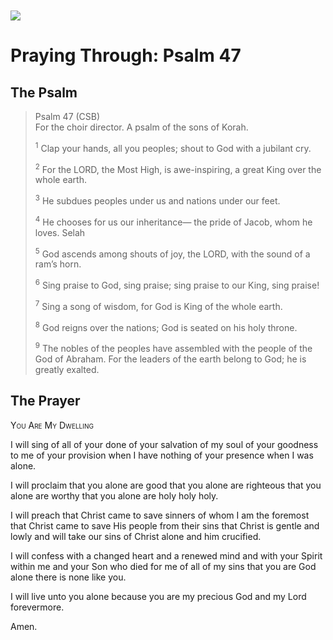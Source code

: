 <img class="intro-left" style="margin-top:10px" src="/images/art-paris-psalter.jpg">

# Praying Through: Psalm 47

<p style="clear:both;">

## The Psalm

>Psalm 47 (CSB)  
><sup></sup> For the choir director. A psalm of the sons of Korah. 
>
><sup>1</sup> Clap your hands, all you peoples; shout to God with a jubilant cry. 
>
><sup>2</sup> For the LORD, the Most High, is awe-inspiring, a great King over the whole earth. 
>
><sup>3</sup> He subdues peoples under us and nations under our feet. 
>
><sup>4</sup> He chooses for us our inheritance— the pride of Jacob, whom he loves. Selah 
>
><sup>5</sup> God ascends among shouts of joy, the LORD, with the sound of a ram’s horn. 
>
><sup>6</sup> Sing praise to God, sing praise; sing praise to our King, sing praise! 
>
><sup>7</sup> Sing a song of wisdom, for God is King of the whole earth. 
>
><sup>8</sup> God reigns over the nations; God is seated on his holy throne. 
>
><sup>9</sup> The nobles of the peoples have assembled with the people of the God of Abraham. For the leaders of the earth belong to God; he is greatly exalted.

## The Prayer

<div style="font-variant: small-caps;">
You Are My Dwelling
</div>


I will sing
  of all of your done
  of your salvation of my soul
  of your goodness to me
  of your provision when I have nothing
  of your presence when I was alone.

I will proclaim
  that you alone are good
  that you alone are righteous
  that you alone are worthy
  that you alone are holy
  holy
  holy.

I will preach
  that Christ came to save sinners
  of whom I am the foremost
  that Christ came to save His people
  from their sins
  that Christ is gentle and lowly
  and will take our sins
  of Christ alone
  and him crucified.

I will confess
  with a changed heart
  and a renewed mind
  and with your Spirit within me
  and your Son who died for me
  of all of my sins
  that you are God alone
  there is none like you.

I will live
  unto you alone
  because you are my precious God
  and my Lord
  forevermore.

Amen.
